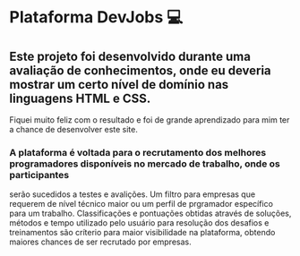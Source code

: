 # Plataforma DevJobs 💻

## Este projeto foi desenvolvido durante uma avaliação de conhecimentos, onde eu deveria mostrar um certo nível de domínio nas linguagens HTML e CSS.
Fiquei muito feliz com o resultado e foi de grande aprendizado para mim ter a chance de desenvolver este site.

### A plataforma é voltada para o recrutamento dos melhores programadores disponíveis no mercado de trabalho, onde os participantes
serão sucedidos a testes e avalições. Um filtro para empresas que requerem de nível técnico maior ou um perfil de prgramador específico para um trabalho. 
Classificações e pontuações obtidas através de soluções, métodos e tempo utilizado pelo usuário para resolução dos desafios e treinamentos são críterio para maior 
visibilidade na plataforma, obtendo maiores chances de ser recrutado por empresas.
